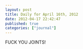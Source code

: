```yaml
---
layout: post
title: Daily for April 16th, 2012
date: 2012-04-17 22:42:47
published: true
categories: ["journal"]
---
```

 
FUCK YOU JOINTS!